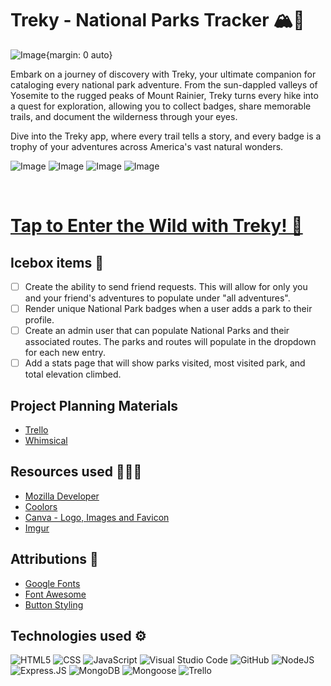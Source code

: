 # Treky - National Parks Tracker 🏔️🐻

![Image](https://i.imgur.com/QEC3ic6.png){margin: 0 auto}

Embark on a journey of discovery with Treky, your ultimate companion for cataloging every national park adventure. From the sun-dappled valleys of Yosemite to the rugged peaks of Mount Rainier, Treky turns every hike into a quest for exploration, allowing you to collect badges, share memorable trails, and document the wilderness through your eyes. 

Dive into the Treky app, where every trail tells a story, and every badge is a trophy of your adventures across America's vast natural wonders.

![Image](https://i.imgur.com/alnVLse.png)
![Image](https://i.imgur.com/pOCEede.png)
![Image](https://i.imgur.com/CyVidIJ.png)
![Image](https://i.imgur.com/wObP7v9.png)

<br>

# [Tap to Enter the Wild with Treky! 🌟](https://national-parks-arya.fly.dev/)


## Icebox items 🧊
- [ ] Create the ability to send friend requests. This will allow for only you and your friend's adventures to populate under "all adventures".
- [ ] Render unique National Park badges when a user adds a park to their profile.
- [ ] Create an admin user that can populate National Parks and their associated routes. The parks and routes will populate in the dropdown for each new entry.  
- [ ] Add a stats page that will show parks visited, most visited park, and total elevation climbed. 

## Project Planning Materials
- [Trello](https://trello.com/b/Tesi9uDr/national-parks-tracker)
- [Whimsical](https://whimsical.com/erd-np-Jns9xSA6CzF3cLprd1BinT)


## Resources used 👩🏽‍💻
- [Mozilla Developer](https://developer.mozilla.org/en-US/)
- [Coolors](https://coolors.co/palettes/trending)
- [Canva - Logo, Images and Favicon](https://www.canva.com/)
- [Imgur](https://imgur.com/a/HlvPBcZ)

## Attributions 🛟
- [Google Fonts](https://fonts.google.com/)
- [Font Awesome](https://fontawesome.com/)
- [Button Styling](https://getcssscan.com/css-buttons-examples)

## Technologies used ⚙️
![HTML5](https://img.shields.io/badge/html5-%23E34F26.svg?style=for-the-badge&logo=html5&logoColor=white)
![CSS](https://img.shields.io/badge/CSS-239120?&style=for-the-badge&logo=css3&logoColor=white)
![JavaScript](https://img.shields.io/badge/javascript-%23323330.svg?style=for-the-badge&logo=javascript&logoColor=%23F7DF1E)
![Visual Studio Code](https://img.shields.io/badge/Visual%20Studio%20Code-0078d7.svg?style=for-the-badge&logo=visual-studio-code&logoColor=white)
![GitHub](https://img.shields.io/badge/GitHub-100000?style=for-the-badge&logo=github&logoColor=white)
![NodeJS](https://img.shields.io/badge/Node.js-43853D?style=for-the-badge&logo=node.js&logoColorj=white)
![Express.JS](https://img.shields.io/badge/Express.js-404D59?style=for-the-badge)
![MongoDB](https://img.shields.io/badge/MongoDB-4EA94B?style=for-the-badge&logo=mongodb&logoColor=white)
![Mongoose](https://img.shields.io/badge/Mongoose-880000.svg?style=for-the-badge&logo=Mongoose&logoColor=white)
![Trello](https://img.shields.io/badge/Trello-%23026AA7.svg?style=for-the-badge&logo=Trello&logoColor=white)
